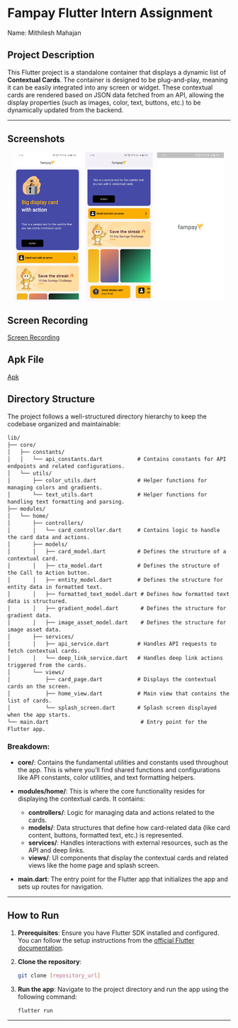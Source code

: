 
# Fampay Flutter Intern Assignment

Name: Mithilesh Mahajan

## Project Description

This Flutter project is a standalone container that displays a dynamic list of **Contextual Cards**. The container is designed to be plug-and-play, meaning it can be easily integrated into any screen or widget. These contextual cards are rendered based on JSON data fetched from an API, allowing the display properties (such as images, color, text, buttons, etc.) to be dynamically updated from the backend.

---

## Screenshots

<div style="display: flex; justify-content: center; gap: 10px;">
  <img src="assets/screenshots/Screenshot_20241215_191620.jpg" alt="Screenshot 1" style="width: 30%; height: auto;">
  <img src="assets/screenshots/Screenshot_20241215_191622.jpg" alt="Screenshot 2" style="width: 30%; height: auto;">
  <img src="assets/screenshots/Screenshot_20241215_191636.jpg" alt="Screenshot 3" style="width: 30%; height: auto;">
</div>

## Screen Recording

[Screen Recording](assets/screenshots/Screenrecording_20241215_191539.mp4)

## Apk File

[Apk](app-release.apk)

## Directory Structure

The project follows a well-structured directory hierarchy to keep the codebase organized and maintainable:

```
lib/
├── core/
│   ├── constants/
│   │   └── api_constants.dart           # Contains constants for API endpoints and related configurations.
│   └── utils/
│       ├── color_utils.dart             # Helper functions for managing colors and gradients.
│       └── text_utils.dart              # Helper functions for handling text formatting and parsing.
├── modules/
│   └── home/
│       ├── controllers/
│       │   └── card_controller.dart     # Contains logic to handle the card data and actions.
│       ├── models/
│       │   ├── card_model.dart          # Defines the structure of a contextual card.
│       │   ├── cta_model.dart           # Defines the structure of the Call to Action button.
│       │   ├── entity_model.dart        # Defines the structure for entity data in formatted text.
│       │   ├── formatted_text_model.dart # Defines how formatted text data is structured.
│       │   ├── gradient_model.dart       # Defines the structure for gradient data.
│       │   ├── image_asset_model.dart    # Defines the structure for image asset data.
│       ├── services/
│       │   ├── api_service.dart         # Handles API requests to fetch contextual cards.
│       │   └── deep_link_service.dart   # Handles deep link actions triggered from the cards.
│       └── views/
│           ├── card_page.dart           # Displays the contextual cards on the screen.
│           ├── home_view.dart           # Main view that contains the list of cards.
│           └── splash_screen.dart       # Splash screen displayed when the app starts.
└── main.dart                             # Entry point for the Flutter app.
```

### Breakdown:

- **core/**: Contains the fundamental utilities and constants used throughout the app. This is where you’ll find shared functions and configurations like API constants, color utilities, and text formatting helpers.
  
- **modules/home/**: This is where the core functionality resides for displaying the contextual cards. It contains:
  - **controllers/**: Logic for managing data and actions related to the cards.
  - **models/**: Data structures that define how card-related data (like card content, buttons, formatted text, etc.) is represented.
  - **services/**: Handles interactions with external resources, such as the API and deep links.
  - **views/**: UI components that display the contextual cards and related views like the home page and splash screen.

- **main.dart**: The entry point for the Flutter app that initializes the app and sets up routes for navigation.

---

## How to Run

1. **Prerequisites**: Ensure you have Flutter SDK installed and configured. You can follow the setup instructions from the [official Flutter documentation](https://flutter.dev/docs/get-started/install).

2. **Clone the repository**:
   ```bash
   git clone [repository_url]
   ```

3. **Run the app**:
   Navigate to the project directory and run the app using the following command:
   ```bash
   flutter run
   ```

---
